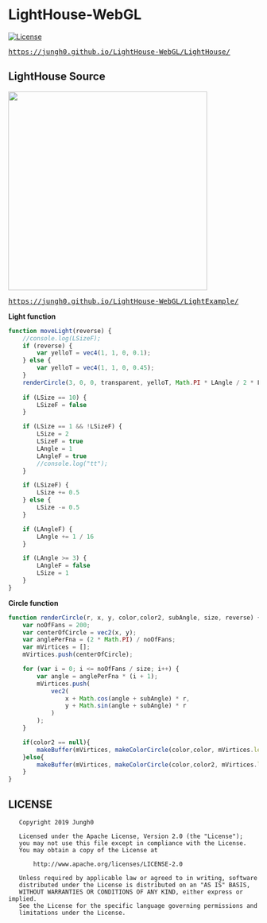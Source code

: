 # LightHouse-WebGL
[![License](https://img.shields.io/badge/License-Apache%202.0-blue.svg)](https://opensource.org/licenses/Apache-2.0)
</br>

<pre><a href="https://jungh0.github.io/LightHouse-WebGL/LightHouse/">https://jungh0.github.io/LightHouse-WebGL/LightHouse/</a></pre>

## LightHouse Source
<img src="https://user-images.githubusercontent.com/8678595/66541973-228a6000-eb6c-11e9-82cd-e72d420c6964.gif" width="400px">

<pre><a href="https://jungh0.github.io/LightHouse-WebGL/LightExample/">https://jungh0.github.io/LightHouse-WebGL/LightExample/</a></pre>

**Light function**
```js
function moveLight(reverse) {
    //console.log(LSizeF);
    if (reverse) {
        var yelloT = vec4(1, 1, 0, 0.1);
    } else {
        var yelloT = vec4(1, 1, 0, 0.45);
    }
    renderCircle(3, 0, 0, transparent, yelloT, Math.PI * LAngle / 2 * LightVec, LSize, reverse)
    
    if (LSize == 10) {
        LSizeF = false
    }

    if (LSize == 1 && !LSizeF) {
        LSize = 2
        LSizeF = true
        LAngle = 1
        LAngleF = true
        //console.log("tt");
    }

    if (LSizeF) {
        LSize += 0.5
    } else {
        LSize -= 0.5
    }

    if (LAngleF) {
        LAngle += 1 / 16
    }

    if (LAngle >= 3) {
        LAngleF = false
        LSize = 1
    }
}
```

**Circle function**
```js
function renderCircle(r, x, y, color,color2, subAngle, size, reverse) {
    var noOfFans = 200;
    var centerOfCircle = vec2(x, y);
    var anglePerFna = (2 * Math.PI) / noOfFans;
    var mVirtices = [];
    mVirtices.push(centerOfCircle);

    for (var i = 0; i <= noOfFans / size; i++) {
        var angle = anglePerFna * (i + 1);
        mVirtices.push(
            vec2(
                x + Math.cos(angle + subAngle) * r,
                y + Math.sin(angle + subAngle) * r
            )
        );
    }

    if(color2 == null){
        makeBuffer(mVirtices, makeColorCircle(color,color, mVirtices.length), reverse)
    }else{
        makeBuffer(mVirtices, makeColorCircle(color,color2, mVirtices.length), reverse)
    } 
}
```

## LICENSE
```
   Copyright 2019 Jungh0

   Licensed under the Apache License, Version 2.0 (the "License");
   you may not use this file except in compliance with the License.
   You may obtain a copy of the License at

       http://www.apache.org/licenses/LICENSE-2.0

   Unless required by applicable law or agreed to in writing, software
   distributed under the License is distributed on an "AS IS" BASIS,
   WITHOUT WARRANTIES OR CONDITIONS OF ANY KIND, either express or implied.
   See the License for the specific language governing permissions and
   limitations under the License.
```
